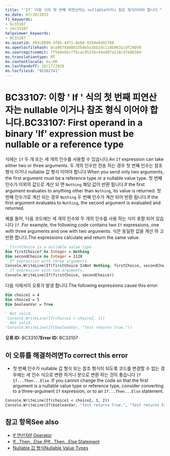 ```yaml
---
title: "'If' 이항 식의 첫 번째 피연산자는 nullable이거나 참조 형식이어야 합니다."
ms.date: 07/20/2015
f1_keywords:
- bc33107
- vbc33107
helpviewer_keywords:
- BC33107
ms.assetid: 493c8899-3f6b-4471-8eb6-9284e8492768
ms.openlocfilehash: bca9b74a68815b4e5a3bb2dc114b9031cdf24099
ms.sourcegitcommit: ff5a4eb5cffbcac9521bc44a907a118cd7e8638d
ms.translationtype: MT
ms.contentlocale: ko-KR
ms.lasthandoff: 10/17/2020
ms.locfileid: "92162741"
---
```

# <a name="bc33107-first-operand-in-a-binary-if-expression-must-be-nullable-or-a-reference-type"></a><span data-ttu-id="d96d9-102">BC33107: 이항 ' If ' 식의 첫 번째 피연산자는 nullable 이거나 참조 형식 이어야 합니다.</span><span class="sxs-lookup"><span data-stu-id="d96d9-102">BC33107: First operand in a binary 'If' expression must be nullable or a reference type</span></span>

<span data-ttu-id="d96d9-103">식에는 `If` 두 개 또는 세 개의 인수를 사용할 수 있습니다.</span><span class="sxs-lookup"><span data-stu-id="d96d9-103">An `If` expression can take either two or three arguments.</span></span> <span data-ttu-id="d96d9-104">두 개의 인수만 전송 하는 경우 첫 번째 인수는 참조 형식 이거나 nullable 값 형식 이어야 합니다.</span><span class="sxs-lookup"><span data-stu-id="d96d9-104">When you send only two arguments, the first argument must be a reference type or a nullable value type.</span></span> <span data-ttu-id="d96d9-105">첫 번째 인수가 이외의 값으로 계산 되 면 `Nothing` 해당 값이 반환 됩니다.</span><span class="sxs-lookup"><span data-stu-id="d96d9-105">If the first argument evaluates to anything other than `Nothing`, its value is returned.</span></span> <span data-ttu-id="d96d9-106">첫 번째 인수가로 계산 되는 경우 `Nothing` 두 번째 인수가 계산 되어 반환 됩니다.</span><span class="sxs-lookup"><span data-stu-id="d96d9-106">If the first argument evaluates to `Nothing`, the second argument is evaluated and returned.</span></span>

 <span data-ttu-id="d96d9-107">예를 들어, 다음 코드에는 세 개의 인수와 두 개의 인수를 사용 하는 식이 포함 되어 있습니다 `If` .</span><span class="sxs-lookup"><span data-stu-id="d96d9-107">For example, the following code contains two `If` expressions, one with three arguments and one with two arguments.</span></span> <span data-ttu-id="d96d9-108">식은 동일한 값을 계산 하 고 반환 합니다.</span><span class="sxs-lookup"><span data-stu-id="d96d9-108">The expressions calculate and return the same value.</span></span>

```vb
' firstChoice is a nullable value type.
Dim firstChoice? As Integer = Nothing
Dim secondChoice As Integer = 1128
' If expression with three arguments.
Console.WriteLine(If(firstChoice IsNot Nothing, firstChoice, secondChoice))
' If expression with two arguments.
Console.WriteLine(If(firstChoice, secondChoice))
```

 <span data-ttu-id="d96d9-109">다음 식에서이 오류가 발생 합니다.</span><span class="sxs-lookup"><span data-stu-id="d96d9-109">The following expressions cause this error:</span></span>

```vb
Dim choice1 = 4
Dim choice2 = 5
Dim booleanVar = True

' Not valid.
'Console.WriteLine(If(choice1 < choice2, 1))
' Not valid.
'Console.WriteLine(If(booleanVar, "Test returns True."))
```

 <span data-ttu-id="d96d9-110">**오류 ID:** BC33107</span><span class="sxs-lookup"><span data-stu-id="d96d9-110">**Error ID:** BC33107</span></span>

## <a name="to-correct-this-error"></a><span data-ttu-id="d96d9-111">이 오류를 해결하려면</span><span class="sxs-lookup"><span data-stu-id="d96d9-111">To correct this error</span></span>

- <span data-ttu-id="d96d9-112">첫 번째 인수가 nullable 값 형식 또는 참조 형식이 되도록 코드를 변경할 수 없는 경우에는 세 인수 식으로 변환 하거나 문으로 변환 하는 것이 좋습니다 `If` `If...Then...Else` .</span><span class="sxs-lookup"><span data-stu-id="d96d9-112">If you cannot change the code so that the first argument is a nullable value type or reference type, consider converting to a three-argument `If` expression, or to an `If...Then...Else` statement.</span></span>

```vb
Console.WriteLine(If(choice1 < choice2, 1, 2))
Console.WriteLine(If(booleanVar, "Test returns True.", "Test returns False."))
```

## <a name="see-also"></a><span data-ttu-id="d96d9-113">참고 항목</span><span class="sxs-lookup"><span data-stu-id="d96d9-113">See also</span></span>

- [<span data-ttu-id="d96d9-114">If 연산자</span><span class="sxs-lookup"><span data-stu-id="d96d9-114">If Operator</span></span>](../operators/if-operator.md)
- [<span data-ttu-id="d96d9-115">If...Then...Else 문</span><span class="sxs-lookup"><span data-stu-id="d96d9-115">If...Then...Else Statement</span></span>](../statements/if-then-else-statement.md)
- [<span data-ttu-id="d96d9-116">Nullable 값 형식</span><span class="sxs-lookup"><span data-stu-id="d96d9-116">Nullable Value Types</span></span>](../../programming-guide/language-features/data-types/nullable-value-types.md)
